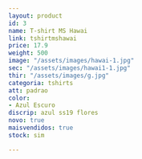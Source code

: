 ```yaml
---
layout: product
id: 3
name: T-shirt MS Hawai
link: tshirtmshawai
price: 17.9
weight: 500
image: "/assets/images/hawai-1.jpg"
sec: "/assets/images/hawai1-1.jpg"
thir: "/assets/images/g.jpg"
categoria: tshirts
att: padrao
color:
- Azul Escuro
discrip: azul ss19 flores
novo: true
maisvendidos: true
stock: sim

---
```

